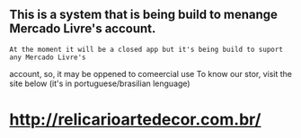 ## This is a system that is being build to menange Mercado Livre's account. 

	At the moment it will be a closed app but it's being build to suport any Mercado Livre's 
account, so, it may be oppened to comeercial use
To know our stor, visit the site below (it's in portuguese/brasilian lenguage) 
# http://relicarioartedecor.com.br/  